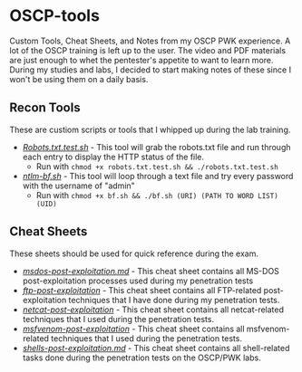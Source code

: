 # OSCP-tools
Custom Tools, Cheat Sheets, and Notes from my OSCP PWK experience. A lot of the OSCP training is left up to the user. The video and PDF materials are just enough to whet the pentester's appetite to want to learn more. During my studies and labs, I decided to start making notes of these since I won't be using them on a daily basis.

## Recon Tools
These are custiom scripts or tools that I whipped up during the lab training. 
* [*Robots.txt.test.sh*](https://github.com/weaknetlabs/OSCP-tools/blob/master/Tools/robots.txt.test.sh) - This tool will grab the robots.txt file and run through each entry to display the HTTP status of the file.
  * Run with `chmod +x robots.txt.test.sh && ./robots.txt.test.sh`
* [*ntlm-bf.sh*](https://github.com/weaknetlabs/OSCP-tools/blob/master/Tools/ntlm-bf.sh) - This tool will loop through a text file and try every password with the username of "admin"
  * Run with `chmod +x bf.sh && ./bf.sh (URI) (PATH TO WORD LIST) (UID)`

## Cheat Sheets
These sheets should be used for quick reference during the exam. 
* [*msdos-post-exploitation.md*](https://github.com/weaknetlabs/OSCP-tools/blob/master/msdos-post-exploitation.md) - This cheat sheet contains all MS-DOS post-exploitation processes used during my penetration tests
* [*ftp-post-exploitation*](https://github.com/weaknetlabs/OSCP-tools/blob/master/ftp-post-exploitation.md) - This cheat sheet contains all FTP-related post-exploitation techniques that I have done during my penetration tests.
* [*netcat-post-exploitation*](https://github.com/weaknetlabs/OSCP-tools/blob/master/netcat-post-exploitation.md) - This cheat sheet contains all netcat-related techniques that I used during the penetration tests.
* [*msfvenom-post-exploitation*](https://github.com/weaknetlabs/OSCP-tools/blob/master/msfvenom-post-exploitation.md) - This cheat sheet contains all msfvenom-related techniques that I used during the penetration tests.
* [*shells-post-exploitation.md*](https://github.com/weaknetlabs/OSCP-tools/blob/master/shells-post-exploitation.md) - This cheat sheet contains all shell-related tasks done during the penetration tests on the OSCP/PWK labs.
